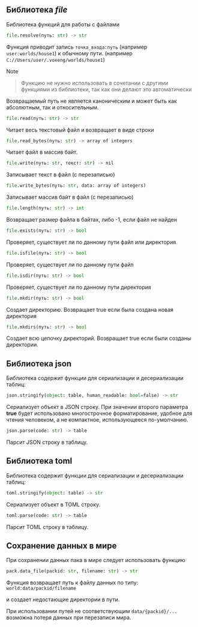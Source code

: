 ## Библиотека *file*

Библиотека функций для работы с файлами

```python
file.resolve(путь: str) -> str
```  

Функция приводит запись `точка_входа:путь` (например `user:worlds/house1`) к обычному пути. (например `C://Users/user/.voxeng/worlds/house1`)

> [!NOTE]

> Функцию не нужно использовать в сочетании с другими функциями из библиотеки, так как они делают это автоматически

Возвращаемый путь не является каноническим и может быть как абсолютным, так и относительным.

```python
file.read(путь: str) -> str
```

Читает весь текстовый файл и возвращает в виде строки

```python
file.read_bytes(путь: str) -> array of integers
```

Читает файл в массив байт.

```python
file.write(путь: str, текст: str) -> nil
```

Записывает текст в файл (с перезаписью)

```python
file.write_bytes(путь: str, data: array of integers)
```

Записывает массив байт в файл (с перезаписью)

```python
file.length(путь: str) -> int
```

Возвращает размер файла в байтах, либо -1, если файл не найден

```python
file.exists(путь: str) -> bool
```

Проверяет, существует ли по данному пути файл или директория

```python
file.isfile(путь: str) -> bool
```

Проверяет, существует ли по данному пути файл

```python
file.isdir(путь: str) -> bool
```

Проверяет, существует ли по данному пути директория

```python
file.mkdir(путь: str) -> bool
```

Создает директорию. Возвращает true если была создана новая директория

```python
file.mkdirs(путь: str) -> bool
```

Создает всю цепочку директорий. Возвращает true если были созданы директории.

## Библиотека json

Библиотека содержит функции для сериализации и десериализации таблиц:

```python
json.stringify(object: table, human_readable: bool=false) -> str
```

Сериализует объект в JSON строку. При значении второго параметра **true** будет использовано многострочное форматирование, удобное для чтения человеком, а не компактное, использующееся по-умолчанию.

```python
json.parse(code: str) -> table
```

Парсит JSON строку в таблицу.

## Библиотека toml

Библиотека содержит функции для сериализации и десериализации таблиц:

```python
toml.stringify(object: table) -> str
```

Сериализует объект в TOML строку.

```python
toml.parse(code: str) -> table
```

Парсит TOML строку в таблицу.

## Сохранение данных в мире

При сохранении данных пака в мире следует использовать функцию  
```python
pack.data_file(packid: str, filename: str) -> str
```

Функция возвращает путь к файлу данных по типу: `world:data/packid/filename`

и создает недостающие директории в пути.

При использовании путей не соответствующим `data/{packid}/...` возможна потеря данных при перезаписи мира.

